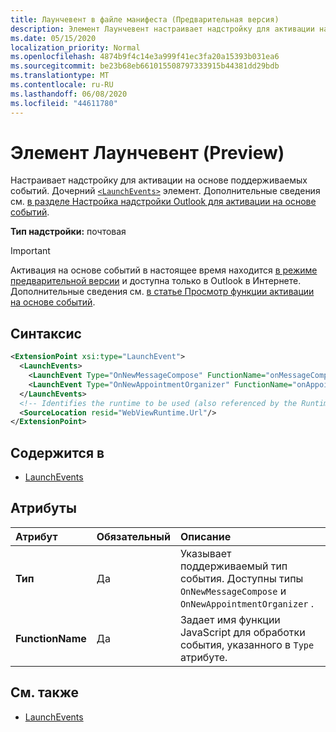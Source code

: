 ```yaml
---
title: Лаунчевент в файле манифеста (Предварительная версия)
description: Элемент Лаунчевент настраивает надстройку для активации на основе поддерживаемых событий.
ms.date: 05/15/2020
localization_priority: Normal
ms.openlocfilehash: 4874b9f4c14e3a999f41ec3fa20a15393b031ea6
ms.sourcegitcommit: be23b68eb661015508797333915b44381dd29bdb
ms.translationtype: MT
ms.contentlocale: ru-RU
ms.lasthandoff: 06/08/2020
ms.locfileid: "44611780"
---
```

# <a name="launchevent-element-preview"></a>Элемент Лаунчевент (Preview)

Настраивает надстройку для активации на основе поддерживаемых событий. Дочерний [`<LaunchEvents>`](launchevents.md) элемент. Дополнительные сведения см. [в разделе Настройка надстройки Outlook для активации на основе событий](../../outlook/autolaunch.md).

**Тип надстройки:** почтовая

> [!IMPORTANT]
> Активация на основе событий в настоящее время находится [в режиме предварительной версии](../../reference/objectmodel/preview-requirement-set/outlook-requirement-set-preview.md) и доступна только в Outlook в Интернете. Дополнительные сведения см. [в статье Просмотр функции активации на основе событий](../../outlook/autolaunch.md#how-to-preview-the-event-based-activation-feature).

## <a name="syntax"></a>Синтаксис

```XML
<ExtensionPoint xsi:type="LaunchEvent">
  <LaunchEvents>
    <LaunchEvent Type="OnNewMessageCompose" FunctionName="onMessageComposeHandler"/>
    <LaunchEvent Type="OnNewAppointmentOrganizer" FunctionName="onAppointmentComposeHandler"/>
  </LaunchEvents>
  <!-- Identifies the runtime to be used (also referenced by the Runtime element). -->
  <SourceLocation resid="WebViewRuntime.Url"/>
</ExtensionPoint>
```

## <a name="contained-in"></a>Содержится в

- [LaunchEvents](launchevents.md)

## <a name="attributes"></a>Атрибуты

|  Атрибут  |  Обязательный  |  Описание  |
|:-----|:-----|:-----|
|  **Тип**  |  Да  | Указывает поддерживаемый тип события. Доступны типы `OnNewMessageCompose` и `OnNewAppointmentOrganizer` . |
|  **FunctionName**  |  Да  | Задает имя функции JavaScript для обработки события, указанного в `Type` атрибуте. |

## <a name="see-also"></a>См. также

- [LaunchEvents](launchevents.md)
